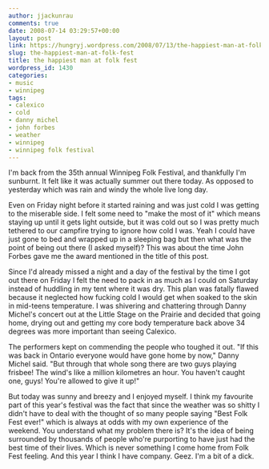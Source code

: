 ```yaml
---
author: jjackunrau
comments: true
date: 2008-07-14 03:29:57+00:00
layout: post
link: https://hungryj.wordpress.com/2008/07/13/the-happiest-man-at-folk-fest/
slug: the-happiest-man-at-folk-fest
title: the happiest man at folk fest
wordpress_id: 1430
categories:
- music
- winnipeg
tags:
- calexico
- cold
- danny michel
- john forbes
- weather
- winnipeg
- winnipeg folk festival
---
```


I'm back from the 35th annual Winnipeg Folk Festival, and thankfully I'm sunburnt. It felt like it was actually summer out there today. As opposed to yesterday which was rain and windy the whole live long day. 

Even on Friday night before it started raining and was just cold I was getting to the miserable side. I felt some need to "make the most of it" which means staying up until it gets light outside, but it was cold out so I was pretty much tethered to our campfire trying to ignore how cold I was. Yeah I could have just gone to bed and wrapped up in a sleeping bag but then what was the point of being out there (I asked myself)? This was about the time John Forbes gave me the award mentioned in the title of this post.

Since I'd already missed a night and a day of the festival by the time I got out there on Friday I felt the need to pack in as much as I could on Saturday instead of huddling in my tent where it was dry. This plan was fatally flawed because it neglected how fucking cold I would get when soaked to the skin in mid-teens temperature. I was shivering and chattering through Danny Michel's concert out at the Little Stage on the Prairie and decided that going home, drying out and getting my core body temperature back above 34 degrees was more important than seeing Calexico.

The performers kept on commending the people who toughed it out. "If this was back in Ontario everyone would have gone home by now," Danny Michel said. "But through that whole song there are two guys playing frisbee! The wind's like a million kilometres an hour. You haven't caught one, guys! You're allowed to give it up!"

But today was sunny and breezy and I enjoyed myself. I think my favourite part of this year's festival was the fact that since the weather was so shitty I didn't have to deal with the thought of so many people saying "Best Folk Fest ever!" which is always at odds with my own experience of the weekend. You understand what my problem there is? It's the idea of being surrounded by thousands of people who're purporting to have just had the best time of their lives. Which is never something I come home from Folk Fest feeling. And this year I think I have company. Geez. I'm a bit of a dick.
